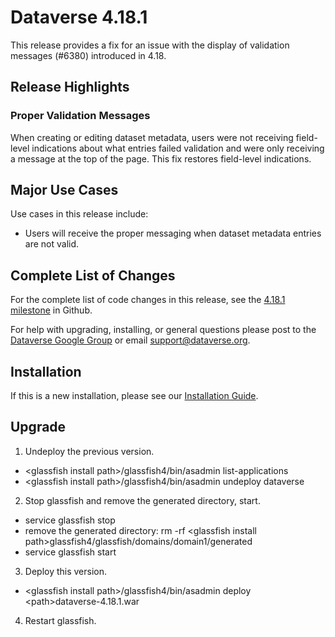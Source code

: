 # Dataverse 4.18.1

This release provides a fix for an issue with the display of validation messages (#6380) introduced in 4.18.  

## Release Highlights

### Proper Validation Messages

When creating or editing dataset metadata, users were not receiving field-level indications about what entries failed validation and were only receiving a message at the top of the page. This fix restores field-level indications.

## Major Use Cases

Use cases in this release include:

- Users will receive the proper messaging when dataset metadata entries are not valid.

## Complete List of Changes

For the complete list of code changes in this release, see the <a href="https://github.com/IQSS/dataverse/milestone/86?closed=1">4.18.1 milestone</a> in Github.

For help with upgrading, installing, or general questions please post to the <a href="https://groups.google.com/forum/#!forum/dataverse-community">Dataverse Google Group</a> or email support@dataverse.org.

## Installation

If this is a new installation, please see our <a href="http://guides.dataverse.org/en/4.18.1/installation/">Installation Guide</a>.

## Upgrade

1. Undeploy the previous version.

- &lt;glassfish install path&gt;/glassfish4/bin/asadmin list-applications
- &lt;glassfish install path&gt;/glassfish4/bin/asadmin undeploy dataverse

2. Stop glassfish and remove the generated directory, start.

- service glassfish stop
- remove the generated directory: rm -rf &lt;glassfish install path&gt;glassfish4/glassfish/domains/domain1/generated
- service glassfish start

3. Deploy this version.

- &lt;glassfish install path&gt;/glassfish4/bin/asadmin deploy &lt;path&gt;dataverse-4.18.1.war

4. Restart glassfish.
